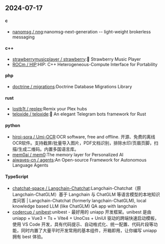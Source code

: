 ## 2024-07-17
#### c
* [nanomsg / nng](https://github.com/nanomsg/nng):nanomsg-next-generation -- light-weight brokerless messaging
#### c++
* [strawberrymusicplayer / strawberry](https://github.com/strawberrymusicplayer/strawberry):🍓 Strawberry Music Player
* [ROCm / HIP](https://github.com/ROCm/HIP):HIP: C++ Heterogeneous-Compute Interface for Portability
#### php
* [doctrine / migrations](https://github.com/doctrine/migrations):Doctrine Database Migrations Library
#### rust
* [lostb1t / replex](https://github.com/lostb1t/replex):Remix your Plex hubs
* [teloxide / teloxide](https://github.com/teloxide/teloxide):🤖 An elegant Telegram bots framework for Rust
#### python
* [hiroi-sora / Umi-OCR](https://github.com/hiroi-sora/Umi-OCR):OCR software, free and offline. 开源、免费的离线OCR软件。支持截屏/批量导入图片，PDF文档识别，排除水印/页眉页脚，扫描/生成二维码。内置多国语言库。
* [mem0ai / mem0](https://github.com/mem0ai/mem0):The memory layer for Personalized AI
* [aiwaves-cn / agents](https://github.com/aiwaves-cn/agents):An Open-source Framework for Autonomous Language Agents
#### TypeScript
* [chatchat-space / Langchain-Chatchat](https://github.com/chatchat-space/Langchain-Chatchat):Langchain-Chatchat（原Langchain-ChatGLM）基于 Langchain 与 ChatGLM 等语言模型的本地知识库问答 | Langchain-Chatchat (formerly langchain-ChatGLM), local knowledge based LLM (like ChatGLM) QA app with langchain
* [codercup / unibest](https://github.com/codercup/unibest):unibest - 最好用的 uniapp 开发框架。unibest 是由 uniapp + Vue3 + Ts + Vite4 + UnoCss + UniUI 驱动的跨端快速启动模板，使用 VS Code 开发，具有代码提示、自动格式化、统一配置、代码片段等功能，同时内置了大量平时开发常用的基本组件，开箱即用，让你编写 uniapp 拥有 best 体验。
